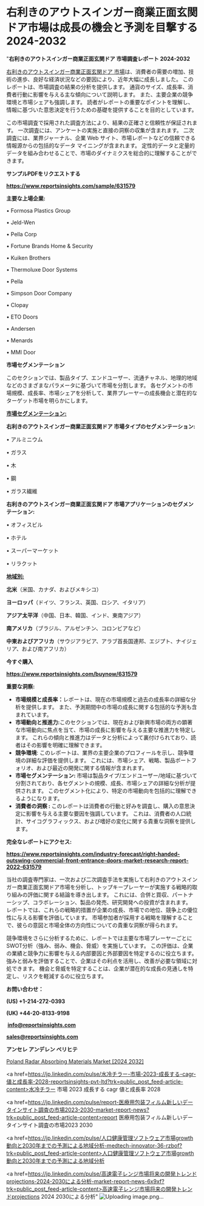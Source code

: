 # 右利きのアウトスインガー商業正面玄関ドア市場は成長の機会と予測を目撃する2024-2032

"<strong>右利きのアウトスインガー商業正面玄関ドア 市場調査レポート 2024-2032</strong>

<a href=https://www.reportsinsights.com/sample/631579>右利きのアウトスインガー商業正面玄関ドア 市場</a>は、消費者の需要の増加、技術の進歩、良好な経済状況などの要因により、近年大幅に成長しました。 このレポートは、市場調査の結果の分析を提供します。 通貨のサイズ、成長率、消費者行動に影響を与える主な傾向について説明します。 また、主要企業の競争環境と市場シェアも強調します。 読者がレポートの重要なポイントを理解し、情報に基づいた意思決定を行うための基礎を提供することを目的としています。

この市場調査で採用された調査方法により、結果の正確さと信頼性が保証されます。 一次調査には、アンケートの実施と直接の洞察の収集が含まれます。 二次調査には、業界ジャーナル、企業 Web サイト、市場レポートなどの信頼できる情報源からの包括的なデータ マイニングが含まれます。 定性的データと定量的データを組み合わせることで、市場のダイナミクスを総合的に理解することができます。

<strong><b>サンプルPDFをリクエストする</b></strong>

<a href=https://www.reportsinsights.com/sample/631579><strong><u>https://www.reportsinsights.com/sample/631579</u></strong></a>

<strong>主要な上場企業:</strong>

• Formosa Plastics Group

• Jeld-Wen

• Pella Corp

• Fortune Brands Home & Security

• Kuiken Brothers

• Thermoluxe Door Systems

• Pella

• Simpson Door Company

• Clopay

• ETO Doors

• Andersen

• Menards

• MMI Door

<strong>市場セグメンテーション</strong>

このセクションでは、製品タイプ、エンドユーザー、流通チャネル、地理的地域などのさまざまなパラメータに基づいて市場を分割します。 各セグメントの市場規模、成長率、市場シェアを分析して、業界プレーヤーの成長機会と潜在的なターゲット市場を明らかにします。

<strong><u>市場セグメンテーション</u></strong><strong><u>:</u></strong>

<strong>右利きのアウトスインガー商業正面玄関ドア 市場タイプのセグメンテーション:</strong>

• アルミニウム

• ガラス

• 木

• 鋼

• ガラス繊維

<strong>右利きのアウトスインガー商業正面玄関ドア 市場アプリケーションのセグメンテーション:</strong>

• オフィスビル

• ホテル

• スーパーマーケット

• リラクット

<strong><u>地域別</u></strong><strong><u>:</u></strong>

<strong>北米</strong>（米国、カナダ、およびメキシコ）

<strong>ヨーロッパ</strong>（ドイツ、フランス、英国、ロシア、イタリア）

<strong>アジア太平洋</strong>（中国、日本、韓国、インド、東南アジア）

<strong>南アメリカ</strong>（ブラジル、アルゼンチン、コロンビアなど）

<strong>中東およびアフリカ</strong>（サウジアラビア、アラブ首長国連邦、エジプト、ナイジェリア、および南アフリカ）

<strong>今すぐ購入</strong>

<a href=https://www.reportsinsights.com/buynow/631579><strong><u>https://www.reportsinsights.com/buynow/631579</u></strong></a>

<strong>重要な洞察:</strong>
<ul>
  <li><strong>市場規模と成長率：</strong>レポートは、現在の市場規模と過去の成長率の詳細な分析を提供します。 また、予測期間中の市場の成長に関する包括的な予測も含まれています。</li>
  <li><strong>市場動向と推進力:</strong>このセクションでは、現在および新興市場の両方の顕著な市場動向に焦点を当て、市場の成長に影響を与える主要な推進力を特定します。 これらの傾向と推進力はデータと分析によって裏付けられており、読者はその影響を明確に理解できます。</li>
  <li><strong>競争環境</strong>: このレポートは、業界の主要企業のプロフィールを示し、競争環境の詳細な評価を提供します。 これには、市場シェア、戦略、製品ポートフォリオ、および最近の開発に関する情報が含まれます。</li>
  <li><strong>市場セグメンテーション: </strong>市場は製品タイプ/エンドユーザー/地域に基づいて分割されており、各セグメントの規模、成長、市場シェアの詳細な分析が提供されます。 このセグメント化により、特定の市場動向を包括的に理解できるようになります。</li>
  <li><strong>消費者の洞察 : </strong>このレポートは消費者の行動と好みを調査し、購入の意思決定に影響を与える主要な要因を強調しています。 これは、消費者の人口統計、サイコグラフィックス、および嗜好の変化に関する貴重な洞察を提供します。</li>
</ul>
<strong>完全なレポートにアクセス:</strong>

<a href=https://www.reportsinsights.com/industry-forecast/right-handed-outswing-commercial-front-entrance-doors-market-research-report-2022-631579><strong><u><b>https://www.reportsinsights.com/industry-forecast/right-handed-outswing-commercial-front-entrance-doors-market-research-report-2022-631579</b></u></strong></a>

当社の調査専門家は、一次および二次調査手法を実施して右利きのアウトスインガー商業正面玄関ドア市場を分析し、トップキープレーヤーが実施する戦略的取り組みの評価に関する結論を導き出します。 これには、合併と買収、パートナーシップ、コラボレーション、製品の発売、研究開発への投資が含まれます。 レポートでは、これらの戦略的措置が企業の成長、市場での地位、競争上の優位性に与える影響を評価しています。 市場参加者が採用する戦略を理解することで、彼らの意図と市場全体の方向性についての貴重な洞察が得られます。

競争環境をさらに分析するために、レポートでは主要な市場プレーヤーごとにSWOT分析（強み、弱み、機会、脅威）を実施しています。 この評価は、企業の業績と競争力に影響を与える内部要因と外部要因を特定するのに役立ちます。 強みと弱みを評価することで、企業はその利点を活用し、改善が必要な領域に対処できます。 機会と脅威を特定することは、企業が潜在的な成長の見通しを特定し、リスクを軽減するのに役立ちます。

<strong>お問い合わせ：</strong>

<strong>(US) +1-214-272-0393</strong>

<strong>(UK) +44-20-8133-9198</strong>

<strong> </strong><a href=info@reportsinsights.com><strong><u>info@reportsinsights.com</u></strong></a>

<a href=sales@reportsinsights.com><strong><u>sales@reportsinsights.com</u></strong></a>

<strong>アンセレ アンデレン ベリヒテ</strong>

<a href=https://www.linkedin.com/pulse/poland-radar-absorbing-materials-market-2024-conclusive-b13kf/>Poland Radar Absorbing Materials Market [2024 2032]</a>

<a href=https://jp.linkedin.com/pulse/水冷チラー-市場-2023-成長する-cagr-値と成長率-2028-reportsinsights-pvt-ltd?trk=public_post_feed-article-content>水冷チラー 市場 2023 成長する cagr 値と成長率 2028</a>

<a href=https://jp.linkedin.com/pulse/report-医療用包装フィルム新しいデータインサイト調査の市場2023-2030-market-report-news?trk=public_post_feed-article-content>report 医療用包装フィルム新しいデータインサイト調査の市場2023 2030</a>

<a href=https://jp.linkedin.com/pulse/人口健康管理ソフトウェア市場growth動向と2030年までの予測による地域分析-medtech-innovator-36-rzbof?trk=public_post_feed-article-content>人口健康管理ソフトウェア市場growth動向と2030年までの予測による地域分析</a>

<a href=https://jp.linkedin.com/pulse/高速電子レンジ市場将来の開発トレンドprojections-2024-2030による分析-market-report-news-6x9xf?trk=public_post_feed-article-content>高速電子レンジ市場将来の開発トレンドprojections 2024 2030による分析</a>"
![Uploading image.png…]()
